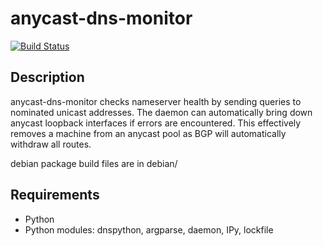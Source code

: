 anycast-dns-monitor
===

[![Build Status](https://secure.travis-ci.org/spoofedpacket/anycast-dns-monitor.png)](http://travis-ci.org/spoofedpacket/anycast-dns-monitor)

## Description

anycast-dns-monitor checks nameserver health by  sending queries to nominated 
unicast addresses. The daemon can automatically bring down anycast loopback 
interfaces if errors are encountered. This effectively removes a machine from 
an anycast pool as BGP will automatically withdraw all routes.

debian package build files are in debian/

## Requirements

* Python
* Python modules: dnspython, argparse, daemon, IPy, lockfile

